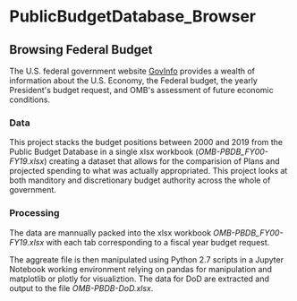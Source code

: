 # PublicBudgetDatabase_Browser
## Browsing Federal Budget 
The U.S. federal government website [GovInfo](https://www.govinfo.gov/app/collection/budget/) provides a wealth of information about the U.S. Economy, the Federal budget, the yearly President's budget request, and OMB's assessment of future economic conditions.
### Data
This project stacks the budget positions between 2000 and 2019 from the Public Budget Database in a single xlsx workbook (*OMB-PBDB_FY00-FY19.xlsx*) creating a dataset that allows for the comparision of Plans and projected spending to what was actually appropriated.  This project looks at both manditory and discretionary budget authority across the whole of government.
### Processing
The data are mannually packed into the xlsx workbook *OMB-PBDB_FY00-FY19.xlsx* with each tab corresponding to a fiscal year budget request.  

The aggreate file is then manipulated using Python 2.7 scripts in a Jupyter Notebook working environment relying on pandas for manipulation and matplotlib or plotly for visualiztion.  The data for DoD are extracted and output to the file *OMB-PBDB-DoD.xlsx*.
